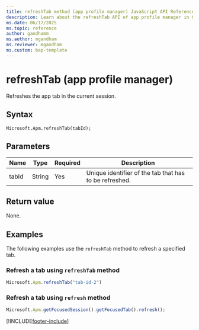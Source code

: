 ```yaml
---
title: refreshTab method (app profile manager) JavaScript API Reference 
description: Learn about the refreshTab API of app profile manager in Copilot Service workspace.
ms.date: 06/17/2025
ms.topic: reference
author: gandhamm
ms.author: mgandham
ms.reviewer: mgandham
ms.custom: bap-template 
---
```


# refreshTab (app profile manager)

Refreshes the app tab in the current session.

## Syntax

`Microsoft.Apm.refreshTab(tabId);`


## Parameters

| **Name**        | **Type** | **Required** | **Description**                                      |
|-----------------|----------|--------------|------------------------------------------------------|
| tabId           | String   | Yes          | Unique identifier of the tab that has to be refreshed. |

## Return value

None.

## Examples

The following examples use the `refreshTab` method to refresh a specified tab.

### Refresh a tab using `refreshTab` method

```JavaScript
Microsoft.Apm.refreshTab("tab-id-2")
```

### Refresh a tab using `refresh` method

```JavaScript
Microsoft.Apm.getFocusedSession().getFocusedTab().refresh();
```

[!INCLUDE[footer-include](../../../../includes/footer-banner.md)]
